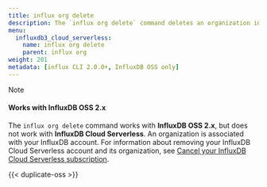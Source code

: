 ```yaml
---
title: influx org delete
description: The `influx org delete` command deletes an organization in InfluxDB.
menu:
  influxdb3_cloud_serverless:
    name: influx org delete
    parent: influx org
weight: 201
metadata: [influx CLI 2.0.0+, InfluxDB OSS only]
---
```


> [!Note]
> #### Works with InfluxDB OSS 2.x
>
> The `influx org delete` command works with **InfluxDB OSS 2.x**, but does not
> work with **InfluxDB Cloud Serverless**.
> An organization is associated with your InfluxDB account.
> For information about removing your InfluxDB Cloud Serverless account and its organization,
> see [Cancel your InfluxDB Cloud Serverless subscription](/influxdb3/cloud-serverless/admin/accounts/cancel-account/).

{{< duplicate-oss >}}
